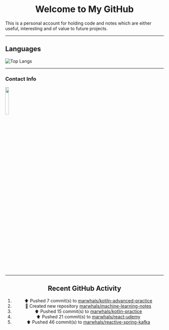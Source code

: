 <div style="text-align: center;">

# Welcome to My GitHub

</div>

This is a personal account for holding code and notes which are either useful, interesting and of value to future projects.

---
## Languages

![Top Langs](https://github-readme-stats.vercel.app/api/top-langs/?username=marwhals&layout=compact&bg_color=282c34&text_color=ffffff&title_color=ff5733)
 
---

### Contact Info

<a href="https://www.linkedin.com/in/marjanmubarok/">
  <img src="https://upload.wikimedia.org/wikipedia/commons/0/01/LinkedIn_Logo.svg" width="15%">
</a>

---

<div style="text-align: center;">

## Recent GitHub Activity

<!--RECENT_ACTIVITY:start-->
1. ⬆️ Pushed 7 commit(s) to [marwhals/kotiln-advanced-practice](https://github.com/marwhals/kotiln-advanced-practice)<br>
2. 📔 Created new repository [marwhals/machine-learning-notes](https://github.com/marwhals/machine-learning-notes)<br>
3. ⬆️ Pushed 15 commit(s) to [marwhals/kotlin-practice](https://github.com/marwhals/kotlin-practice)<br>
4. ⬆️ Pushed 21 commit(s) to [marwhals/react-udemy](https://github.com/marwhals/react-udemy)<br>
5. ⬆️ Pushed 46 commit(s) to [marwhals/reactive-spring-kafka](https://github.com/marwhals/reactive-spring-kafka)<br>
<!--RECENT_ACTIVITY:end-->

</div>